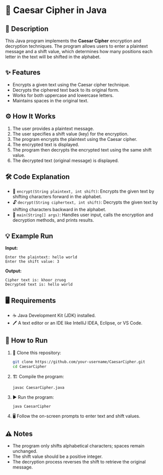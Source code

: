 # 🔐 Caesar Cipher in Java

## 📜 Description
This Java program implements the **Caesar Cipher** encryption and decryption techniques. The program allows users to enter a plaintext message and a shift value, which determines how many positions each letter in the text will be shifted in the alphabet.

## ✨ Features
-  Encrypts a given text using the Caesar cipher technique.
-  Decrypts the ciphered text back to its original form.
-  Works for both uppercase and lowercase letters.
-  Maintains spaces in the original text.

## ⚙️ How It Works
1. The user provides a plaintext message.
2. The user specifies a shift value (key) for the encryption.
3. The program encrypts the plaintext using the Caesar cipher.
4. The encrypted text is displayed.
5. The program then decrypts the encrypted text using the same shift value.
6. The decrypted text (original message) is displayed.

## 🛠 Code Explanation
- 🔐 `encrypt(String plaintext, int shift)`: Encrypts the given text by shifting characters forward in the alphabet.
- 🔓 `decrypt(String ciphertext, int shift)`: Decrypts the given text by shifting characters backward in the alphabet.
- 🎯 `main(String[] args)`: Handles user input, calls the encryption and decryption methods, and prints results.

## 💡 Example Run
**Input:**
```
Enter the plaintext: hello world
Enter the shift value: 3
```

**Output:**
```
Cipher text is: khoor zruog
Decrypted text is: hello world
```

## 🖥 Requirements
- ☕ Java Development Kit (JDK) installed.
- 🖊 A text editor or an IDE like IntelliJ IDEA, Eclipse, or VS Code.

## 🚀 How to Run
1. 📂 Clone this repository:
   ```sh
   git clone https://github.com/your-username/CaesarCipher.git
   cd CaesarCipher
   ```
2. 🏗 Compile the program:
   ```sh
   javac CaesarCipher.java
   ```
3. ▶️ Run the program:
   ```sh
   java CaesarCipher
   ```
4. 🖥 Follow the on-screen prompts to enter text and shift values.

## ⚠️ Notes
- The program only shifts alphabetical characters; spaces remain unchanged.
- The shift value should be a positive integer.
- The decryption process reverses the shift to retrieve the original message.




